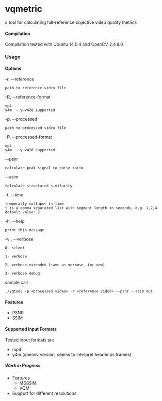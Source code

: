 # vqmetric 

a tool for calculating full-reference objective video quality metrics

#### Compilation

Compilation tested with Ubuntu 14.0.4 and OpenCV 2.4.8.0 

### Usage

#### Options
-r, --reference

	path to reference video file

-R, --reference-format <format>

	mp4
	y4m	 - yuv420 supported

-p, --processed

	path to processed video file

-P, --processed-format <format>

	mp4
	y4m	 - yuv420 supported

--psnr

	calculate peak signal to noise ratio

--ssim

	calculate structured similarity

-t, --time <t> 
	
	temporally collapse in time
	t is a comma separated list with segment length in seconds, e.g. 1,2,4 
	default value: 2


-h, --help

	print this message

-v <level>, --verbose <level>

	0- silent

	1- verbose

	2- verbose extended (same as verbose, for now) 

	3- verbose debug

sample call

	./vqtool -p <processed video> -r <reference video> --psnr --ssim out


#### Features

 * PSNR
 * SSIM
 
#### Supported Input Formats

Tested input formats are 
 * mp4
 * y4m (opencv version, seems to interpret header as frames)
  
##### Work in Progress

 * Features
   * MSSSIM
   * VQM
 * Support for different resolutions
  
 
